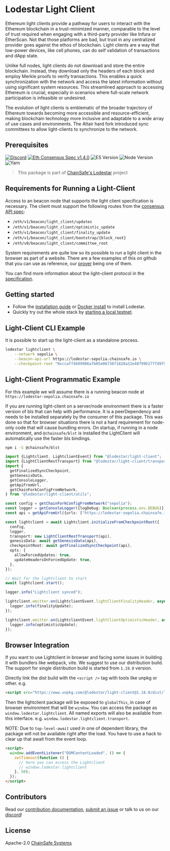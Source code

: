 # Lodestar Light Client

Ethereum light clients provide a pathway for users to interact with the Ethereum blockchain in a trust-minimized manner, comparable to the level of trust required when engaging with a third-party provider like Infura or EtherScan. Not that those platforms are bad, but trust in any centralized provider goes against the ethos of blockchain. Light clients are a way that low-power devices, like cell phones, can do self validation of transactions and dApp state.

Unlike full nodes, light clients do not download and store the entire blockchain. Instead, they download only the headers of each block and employ Merkle proofs to verify transactions. This enables a quick synchronization with the network and access the latest information without using significant system resources​. This streamlined approach to accessing Ethereum is crucial, especially in scenarios where full-scale network participation is infeasible or undesired.

The evolution of light clients is emblematic of the broader trajectory of Ethereum towards becoming more accessible and resource-efficient, making blockchain technology more inclusive and adaptable to a wide array of use cases and environments. The Altair hard fork introduced sync committees to allow light-clients to synchronize to the network.

## Prerequisites

[![Discord](https://img.shields.io/discord/593655374469660673.svg?label=Discord&logo=discord)](https://discord.gg/aMxzVcr)
[![Eth Consensus Spec v1.4.0](https://img.shields.io/badge/ETH%20consensus--spec-1.4.0-blue)](https://github.com/ethereum/consensus-specs/releases/tag/v1.4.0)
![ES Version](https://img.shields.io/badge/ES-2021-yellow)
![Node Version](https://img.shields.io/badge/node-16.x-green)
![Yarn](https://img.shields.io/badge/yarn-%232C8EBB.svg?style=for-the-badge&logo=yarn&logoColor=white)

> This package is part of [ChainSafe's Lodestar](https://lodestar.chainsafe.io) project

## Requirements for Running a Light-Client

Access to an beacon node that supports the light client specification is necessary. The client must support the following routes from the [consensus API spec](https://github.com/ethereum/consensus-specs/tree/dev):

- `/eth/v1/beacon/light_client/updates`
- `/eth/v1/beacon/light_client/optimistic_update`
- `/eth/v1/beacon/light_client/finality_update`
- `/eth/v1/beacon/light_client/bootstrap/{block_root}`
- `/eth/v0/beacon/light_client/committee_root`

System requirements are quite low so its possible to run a light client in the browser as part of a website. There are a few examples of this on github that you can use as reference, our [prover](https://chainsafe.github.io/lodestar/lightclient-prover/prover) being one of them.

You can find more information about the light-client protocol in the [specification](https://github.com/ethereum/consensus-specs).

## Getting started

- Follow the [installation guide](https://chainsafe.github.io/lodestar/getting-started/installation) or [Docker install](https://chainsafe.github.io/lodestar/getting-started/installation/#docker-installation) to install Lodestar.
- Quickly try out the whole stack by [starting a local testnet](https://chainsafe.github.io/lodestar/advanced-topics/setting-up-a-testnet).

## Light-Client CLI Example

It is possible to start up the light-client as a standalone process.

```bash
lodestar lightclient \
    --network sepolia \
    --beacon-api-url https://lodestar-sepolia.chainsafe.io \
    --checkpoint-root "0xccaff4b99986a7b05e06738f1828a32e40799b277fd9f9ff069be55341fe0229"
```

## Light-Client Programmatic Example

For this example we will assume there is a running beacon node at `https://lodestar-sepolia.chainsafe.io`

If you are running light-client on a server/node environment there is a faster version of bls that can help with performance. It is a peerDependency and needs to be installed separately by the consumer of this package. This was done so that for browser situations there is not a hard requirement for node-only code that will cause bundling errors. On startup, if running in a node environment, and `@chainsafe/blst` is installed the LightClient will automatically use the faster bls bindings.

```sh
npm i -S @chainsafe/blst
```

```ts
import {Lightclient, LightclientEvent} from "@lodestar/light-client";
import {LightClientRestTransport} from "@lodestar/light-client/transport";
import {
  getFinalizedSyncCheckpoint,
  getGenesisData,
  getConsoleLogger,
  getApiFromUrl,
  getChainForkConfigFromNetwork,
} from "@lodestar/light-client/utils";

const config = getChainForkConfigFromNetwork("sepolia");
const logger = getConsoleLogger({logDebug: Boolean(process.env.DEBUG)});
const api = getApiFromUrl({urls: ["https://lodestar-sepolia.chainsafe.io"]}, {config});

const lightclient = await Lightclient.initializeFromCheckpointRoot({
  config,
  logger,
  transport: new LightClientRestTransport(api),
  genesisData: await getGenesisData(api),
  checkpointRoot: await getFinalizedSyncCheckpoint(api),
  opts: {
    allowForcedUpdates: true,
    updateHeadersOnForcedUpdate: true,
  },
});

// Wait for the lightclient to start
await lightclient.start();

logger.info("Lightclient synced");

lightclient.emitter.on(LightclientEvent.lightClientFinalityHeader, async (finalityUpdate) => {
  logger.info(finalityUpdate);
});

lightclient.emitter.on(LightclientEvent.lightClientOptimisticHeader, async (optimisticUpdate) => {
  logger.info(optimisticUpdate);
});
```

## Browser Integration

If you want to use Lightclient in browser and facing some issues in building it with bundlers like webpack, vite. We suggest to use our distribution build. The support for single distribution build is started from `1.19.0` version.

Directly link the dist build with the `<script />` tag with tools like unpkg or other. e.g.

```html
<script src="https://www.unpkg.com/@lodestar/light-client@1.18.0/dist/lightclient.es.min.js" type="module">
```

Then the lightclient package will be exposed to `globalThis`, in case of browser environment that will be `window`. You can access the package as `window.lodestar.lightclient`. All named exports will also be available from this interface. e.g. `window.lodestar.lightclient.transport`.

NOTE: Due to `top-level-await` used in one of dependent library, the package will not be available right after the load. You have to use a hack to clear up that await from the event loop.

```html
<script>
  window.addEventListener("DOMContentLoaded", () => {
    setTimeout(function () {
      // here you can access the Lightclient
      // window.lodestar.lightclient
    }, 50);
  });
</script>
```

## Contributors

Read our [contribution documentation](https://chainsafe.github.io/lodestar/contribution/getting-started), [submit an issue](https://github.com/ChainSafe/lodestar/issues/new/choose) or talk to us on our [discord](https://discord.gg/yjyvFRP)!

## License

Apache-2.0 [ChainSafe Systems](https://chainsafe.io)
